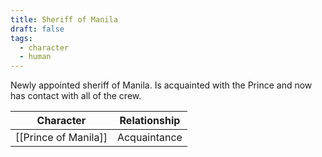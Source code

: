 ```yaml
---
title: Sheriff of Manila
draft: false
tags:
  - character
  - human
---
```

Newly appointed sheriff of Manila. Is acquainted with the Prince and now has contact with all of the crew.

| Character            | Relationship |
| -------------------- | ------------ |
| [[Prince of Manila]] | Acquaintance |
